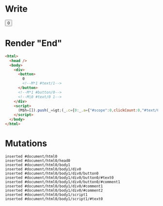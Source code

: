 # Write
  <div><button>0<!M*1 #text/1></button><!M*1 #button/0><!M|0 #text/0 1></div><script>(M$h=[]).push(_=>(_.c={0:_.a={"#scope":0,clickCount:0,"#text/0(":_._["packages/translator-tags/src/__tests__/fixtures/basic-nested-scope-if/template.marko_1_renderer"],"#text/0!":_.b={"#scope":1}},1:_.b},_.b._=_.a,_.c),[1,"packages/translator-tags/src/__tests__/fixtures/basic-nested-scope-if/template.marko_1_clickCount",])</script>


# Render "End"
```html
<html>
  <head />
  <body>
    <div>
      <button>
        0
        <!--M*1 #text/1-->
      </button>
      <!--M*1 #button/0-->
      <!--M|0 #text/0 1-->
    </div>
    <script>
      (M$h=[]).push(_=&gt;(_.c={0:_.a={"#scope":0,clickCount:0,"#text/0(":_._["packages/translator-tags/src/__tests__/fixtures/basic-nested-scope-if/template.marko_1_renderer"],"#text/0!":_.b={"#scope":1}},1:_.b},_.b._=_.a,_.c),[1,"packages/translator-tags/src/__tests__/fixtures/basic-nested-scope-if/template.marko_1_clickCount",])
    </script>
  </body>
</html>
```

# Mutations
```
inserted #document/html0
inserted #document/html0/head0
inserted #document/html0/body1
inserted #document/html0/body1/div0
inserted #document/html0/body1/div0/button0
inserted #document/html0/body1/div0/button0/#text0
inserted #document/html0/body1/div0/button0/#comment1
inserted #document/html0/body1/div0/#comment1
inserted #document/html0/body1/div0/#comment2
inserted #document/html0/body1/script1
inserted #document/html0/body1/script1/#text0
```